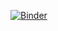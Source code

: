 [![Binder](https://mybinder.org/badge_logo.svg)](https://mybinder.org/v2/gh/python-villon/1NSI/master)